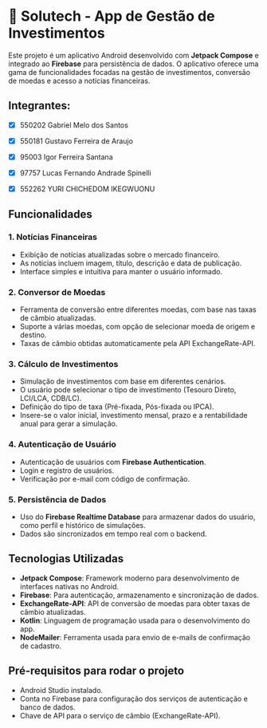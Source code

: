 # 🌟 Solutech - App de Gestão de Investimentos

Este projeto é um aplicativo Android desenvolvido com **Jetpack Compose** e integrado ao **Firebase** para persistência de dados. O aplicativo oferece uma gama de funcionalidades focadas na gestão de investimentos, conversão de moedas e acesso a notícias financeiras.

## Integrantes:

- [X] 550202 Gabriel Melo dos Santos
- [X] 550181 Gustavo Ferreira de Araujo
- [X] 95003 Igor Ferreira Santana
- [X] 97757 Lucas Fernando Andrade Spinelli
- [X] 552262 YURI CHICHEDOM IKEGWUONU


## Funcionalidades

### 1. Notícias Financeiras
- Exibição de notícias atualizadas sobre o mercado financeiro.
- As notícias incluem imagem, título, descrição e data de publicação.
- Interface simples e intuitiva para manter o usuário informado.

### 2. Conversor de Moedas
- Ferramenta de conversão entre diferentes moedas, com base nas taxas de câmbio atualizadas.
- Suporte a várias moedas, com opção de selecionar moeda de origem e destino.
- Taxas de câmbio obtidas automaticamente pela API ExchangeRate-API.

### 3. Cálculo de Investimentos
- Simulação de investimentos com base em diferentes cenários.
- O usuário pode selecionar o tipo de investimento (Tesouro Direto, LCI/LCA, CDB/LC).
- Definição do tipo de taxa (Pré-fixada, Pós-fixada ou IPCA).
- Insere-se o valor inicial, investimento mensal, prazo e a rentabilidade anual para gerar a simulação.

### 4. Autenticação de Usuário
- Autenticação de usuários com **Firebase Authentication**.
- Login e registro de usuários.
- Verificação por e-mail com código de confirmação.

### 5. Persistência de Dados
- Uso do **Firebase Realtime Database** para armazenar dados do usuário, como perfil e histórico de simulações.
- Dados são sincronizados em tempo real com o backend.

## Tecnologias Utilizadas

- **Jetpack Compose**: Framework moderno para desenvolvimento de interfaces nativas no Android.
- **Firebase**: Para autenticação, armazenamento e sincronização de dados.
- **ExchangeRate-API**: API de conversão de moedas para obter taxas de câmbio atualizadas.
- **Kotlin**: Linguagem de programação usada para o desenvolvimento do app.
- **NodeMailer**: Ferramenta usada para envio de e-mails de confirmação de cadastro.

## Pré-requisitos para rodar o projeto

- Android Studio instalado.
- Conta no Firebase para configuração dos serviços de autenticação e banco de dados.
- Chave de API para o serviço de câmbio (ExchangeRate-API).


